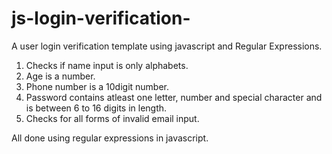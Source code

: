 # js-login-verification-
A user login verification template using javascript and Regular Expressions.

1. Checks if name input is only alphabets.
2. Age is a number.
3. Phone number is a 10digit number.
4. Password contains atleast one letter, number and special character and is between 6 to 16 digits in length.
5. Checks for all forms of invalid email input.

All done using regular expressions in javascript.

